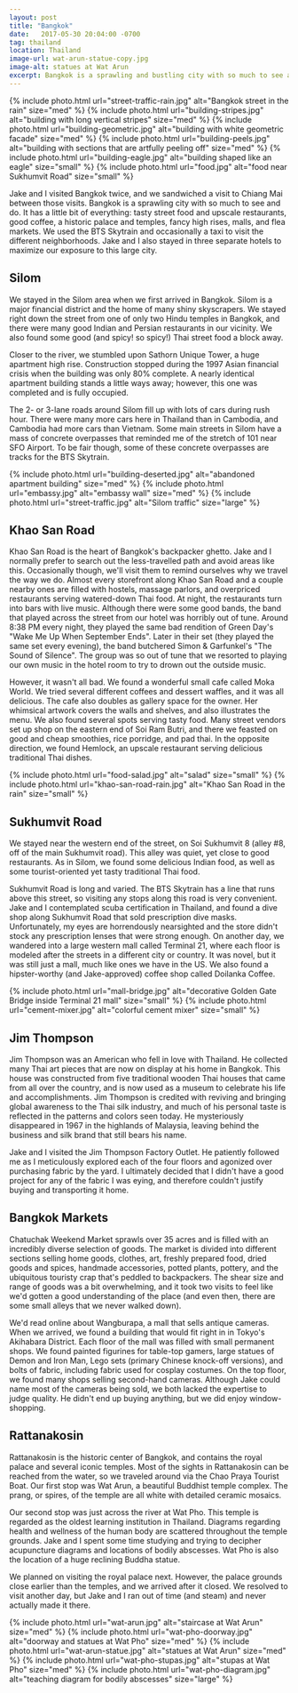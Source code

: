 ```yaml
---
layout: post
title: "Bangkok"
date:   2017-05-30 20:04:00 -0700
tag: thailand
location: Thailand
image-url: wat-arun-statue-copy.jpg
image-alt: statues at Wat Arun
excerpt: Bangkok is a sprawling and bustling city with so much to see and do.
---
```

<div class='img-gallery'>
{% include photo.html url="street-traffic-rain.jpg" alt="Bangkok street in the rain" size="med" %}
{% include photo.html url="building-stripes.jpg" alt="building with long vertical stripes" size="med" %}
{% include photo.html url="building-geometric.jpg" alt="building with white geometric facade" size="med" %}
{% include photo.html url="building-peels.jpg" alt="building with sections that are artfully peeling off" size="med" %}
{% include photo.html url="building-eagle.jpg" alt="building shaped like an eagle" size="small" %}
{% include photo.html url="food.jpg" alt="food near Sukhumvit Road" size="small" %}
</div>

Jake and I visited Bangkok twice, and we sandwiched a visit to Chiang Mai between those visits. Bangkok is a sprawling city with so much to see and do. It has a little bit of everything: tasty street food and upscale restaurants, good coffee, a historic palace and temples, fancy high rises, malls, and flea markets. We used the BTS Skytrain and occasionally a taxi to visit the different neighborhoods. Jake and I also stayed in three separate hotels to maximize our exposure to this large city.

## Silom

We stayed in the Silom area when we first arrived in Bangkok. Silom is a major financial district and the home of many shiny skyscrapers. We stayed right down the street from one of only two Hindu temples in Bangkok, and there were many good Indian and Persian restaurants in our vicinity. We also found some good (and spicy! so spicy!) Thai street food a block away.

Closer to the river, we stumbled upon Sathorn Unique Tower, a huge apartment high rise. Construction stopped during the 1997 Asian financial crisis when the building was only 80% complete. A nearly identical apartment building stands a little ways away; however, this one was completed and is fully occupied.

The 2- or 3-lane roads around Silom fill up with lots of cars during rush hour. There were many more cars here in Thailand than in Cambodia, and Cambodia had more cars than Vietnam. Some main streets in Silom have a mass of concrete overpasses that reminded me of the stretch of 101 near SFO Airport. To be fair though, some of these concrete overpasses are tracks for the BTS Skytrain.

<div class='img-gallery'>
{% include photo.html url="building-deserted.jpg" alt="abandoned apartment building" size="med" %}
{% include photo.html url="embassy.jpg" alt="embassy wall" size="med" %}
{% include photo.html url="street-traffic.jpg" alt="Silom traffic" size="large" %}
</div>

## Khao San Road

Khao San Road is the heart of Bangkok's backpacker ghetto. Jake and I normally prefer to search out the less-travelled path and avoid areas like this. Occasionally though, we'll visit them to remind ourselves why we travel the way we do. Almost every storefront along Khao San Road and a couple nearby ones are filled with hostels, massage parlors, and overpriced restaurants serving watered-down Thai food. At night, the restaurants turn into bars with live music. Although there were some good bands, the band that played across the street from our hotel was horribly out of tune. Around 8:38 PM every night, they played the same bad rendition of Green Day's "Wake Me Up When September Ends". Later in their set (they played the same set every evening), the band butchered Simon & Garfunkel's "The Sound of Silence". The group was so out of tune that we resorted to playing our own music in the hotel room to try to drown out the outside music.

However, it wasn't all bad. We found a wonderful small cafe called Moka World. We tried several different coffees and dessert waffles, and it was all delicious. The cafe also doubles as gallery space for the owner. Her whimsical artwork covers the walls and shelves, and also illustrates the menu. We also found several spots serving tasty food. Many street vendors set up shop on the eastern end of Soi Ram Butri, and there we feasted on good and cheap smoothies, rice porridge, and pad thai. In the opposite direction, we found Hemlock, an upscale restaurant serving delicious traditional Thai dishes.

<div class='img-gallery'>
{% include photo.html url="food-salad.jpg" alt="salad" size="small" %}
{% include photo.html url="khao-san-road-rain.jpg" alt="Khao San Road in the rain" size="small" %}
</div>

## Sukhumvit Road

We stayed near the western end of the street, on Soi Sukhumvit 8 (alley #8, off of the main Sukhumvit road). This alley was quiet, yet close to good restaurants. As in Silom, we found some delicious Indian food, as well as some tourist-oriented yet tasty traditional Thai food.

Sukhumvit Road is long and varied. The BTS Skytrain has a line that runs above this street, so visiting any stops along this road is very convenient. Jake and I contemplated scuba certification in Thailand, and found a dive shop along Sukhumvit Road that sold prescription dive masks. Unfortunately, my eyes are horrendously nearsighted and the store didn't stock any prescription lenses that were strong enough. On another day, we wandered into a large western mall called Terminal 21, where each floor is modeled after the streets in a different city or country. It was novel, but it was still just a mall, much like ones we have in the US. We also found a hipster-worthy (and Jake-approved) coffee shop called Doilanka Coffee.

<div class='img-gallery'>
{% include photo.html url="mall-bridge.jpg" alt="decorative Golden Gate Bridge inside Terminal 21 mall" size="small" %}
{% include photo.html url="cement-mixer.jpg" alt="colorful cement mixer" size="small" %}
</div>

## Jim Thompson

Jim Thompson was an American who fell in love with Thailand. He collected many Thai art pieces that are now on display at his home in Bangkok. This house was constructed from five traditional wooden Thai houses that came from all over the country, and is now used as a museum to celebrate his life and accomplishments. Jim Thompson is credited with reviving and bringing global awareness to the Thai silk industry, and much of his personal taste is reflected in the patterns and colors seen today. He mysteriously disappeared in 1967 in the highlands of Malaysia, leaving behind the business and silk brand that still bears his name.

Jake and I visited the Jim Thompson Factory Outlet. He patiently followed me as I meticulously explored each of the four floors and agonized over purchasing fabric by the yard. I ultimately decided that I didn't have a good project for any of the fabric I was eying, and therefore couldn't justify buying and transporting it home.

## Bangkok Markets

Chatuchak Weekend Market sprawls over 35 acres and is filled with an incredibly diverse selection of goods. The market is divided into different sections selling home goods, clothes, art, freshly prepared food, dried goods and spices, handmade accessories, potted plants, pottery, and the ubiquitous touristy crap that's peddled to backpackers. The shear size and range of goods was a bit overwhelming, and it took two visits to feel like we'd gotten a good understanding of the place (and even then, there are some small alleys that we never walked down).

We'd read online about Wangburapa, a mall that sells antique cameras. When we arrived, we found a building that would fit right in in Tokyo's Akihabara District. Each floor of the mall was filled with small permanent shops. We found painted figurines for table-top gamers, large statues of Demon and Iron Man, Lego sets (primary Chinese knock-off versions), and bolts of fabric, including fabric used for cosplay costumes. On the top floor, we found many shops selling second-hand cameras. Although Jake could name most of the cameras being sold, we both lacked the expertise to judge quality. He didn't end up buying anything, but we did enjoy window-shopping.

## Rattanakosin

Rattanakosin is the historic center of Bangkok, and contains the royal palace and several iconic temples. Most of the sights in Rattanakosin can be reached from the water, so we traveled around via the Chao Praya Tourist Boat. Our first stop was Wat Arun, a beautiful Buddhist temple complex. The prang, or spires, of the temple are all white with detailed ceramic mosaics.

Our second stop was just across the river at Wat Pho. This temple is regarded as the oldest learning institution in Thailand. Diagrams regarding health and wellness of the human body are scattered throughout the temple grounds. Jake and I spent some time studying and trying to decipher acupuncture diagrams and locations of bodily abscesses. Wat Pho is also the location of a huge reclining Buddha statue.

We planned on visiting the royal palace next. However, the palace grounds close earlier than the temples, and we arrived after it closed. We resolved to visit another day, but Jake and I ran out of time (and steam) and never actually made it there.

<div class='img-gallery'>
{% include photo.html url="wat-arun.jpg" alt="staircase at Wat Arun" size="med" %}
{% include photo.html url="wat-pho-doorway.jpg" alt="doorway and statues at Wat Pho" size="med" %}
{% include photo.html url="wat-arun-statue.jpg" alt="statues at Wat Arun" size="med" %}
{% include photo.html url="wat-pho-stupas.jpg" alt="stupas at Wat Pho" size="med" %}
{% include photo.html url="wat-pho-diagram.jpg" alt="teaching diagram for bodily abscesses" size="large" %}
</div>
